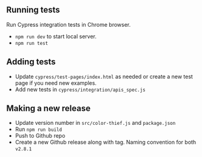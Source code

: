 ## Running tests

Run Cypress integration tests in Chrome browser.

- `npm run dev` to start local server.
- `npm run test`

## Adding tests

- Update `cypress/test-pages/index.html` as needed or create a new test page if you need new examples.
- Add new tests in `cypress/integration/apis_spec.js`

## Making a new release

- Update version number in `src/color-thief.js` and `package.json`
- Run `npm run build`
- Push to Github repo
- Create a new Github release along with tag. Naming convention for both ```v2.8.1```
